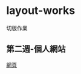 # layout-works
切版作業


## 第二週-個人網站
[網頁](https://wanchii.github.io/layout-works/MyWebsite/index.html)
